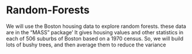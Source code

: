 # Random-Forests


We will use the Boston housing data to explore random forests. these data are in the “MASS” package’
It gives housing values and other statistics in each of 506 suburbs of Boston based on a 1970 census.
So, we will build lots of bushy trees, and then average them to reduce the variance
